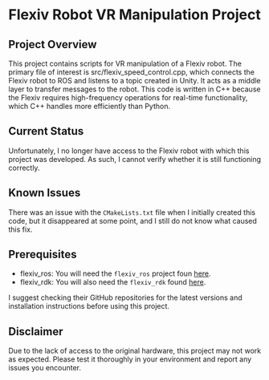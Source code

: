 # Flexiv Robot VR Manipulation Project

## Project Overview
This project contains scripts for VR manipulation of a Flexiv robot. The primary file of interest is src/flexiv_speed_control.cpp, which connects the Flexiv robot to ROS and listens to a topic created in Unity. It acts as a middle layer to transfer messages to the robot. This code is written in C++ because the Flexiv requires high-frequency operations for real-time functionality, which C++ handles more efficiently than Python.

## Current Status

Unfortunately, I no longer have access to the Flexiv robot with which this project was developed. As such, I cannot verify whether it is still functioning correctly.

## Known Issues

There was an issue with the `CMakeLists.txt` file when I initially created this code, but it disappeared at some point, and I still do not know what caused this fix.

## Prerequisites
- flexiv_ros: You will need the `flexiv_ros` project foun [here](https://github.com/flexivrobotics/flexiv_ros).
- flexiv_rdk: You will also need the `flexiv_rdk` found [here](https://github.com/flexivrobotics/flexiv_rdk).

I suggest checking their GitHub repositories for the latest versions and installation instructions before using this project.

## Disclaimer

Due to the lack of access to the original hardware, this project may not work as expected. Please test it thoroughly in your environment and report any issues you encounter.
